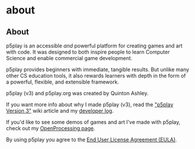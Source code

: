 # about

## About

p5play is an accessible _and_ powerful platform for creating games and art with code. It was designed to both inspire people to learn Computer Science and enable commercial game development.

p5play provides beginners with immediate, tangible results. But unlike many other CS education tools, it also rewards learners with depth in the form of a powerful, flexible, and extensible framework.

p5play (v3) and p5play.org was created by Quinton Ashley.

If you want more info about why I made p5play (v3), read the ["p5play Version 3"](https://github.com/quinton-ashley/p5play/wiki/p5play-Version-3) wiki article and my [developer log](https://github.com/quinton-ashley/p5play/wiki/Developer-Log).

If you'd like to see some demos of games and art I've made with p5play, check out my [OpenProcessing page](https://openprocessing.org/user/350295?o=35&view=sketches).

By using p5play you agree to the [End User License Agreement (EULA)](https://github.com/quinton-ashley/p5play/blob/main/EULA.md).
